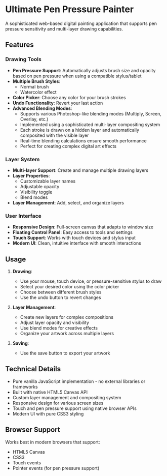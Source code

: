 # Ultimate Pen Pressure Painter

A sophisticated web-based digital painting application that supports pen pressure sensitivity and multi-layer drawing capabilities.

## Features

### Drawing Tools
- **Pen Pressure Support**: Automatically adjusts brush size and opacity based on pen pressure when using a compatible stylus/tablet
- **Multiple Brush Styles**:
  - Normal brush
  - Watercolor effect
- **Color Picker**: Choose any color for your brush strokes
- **Undo Functionality**: Revert your last action
- **Advanced Blending Modes**: 
  - Supports various Photoshop-like blending modes (Multiply, Screen, Overlay, etc.)
  - Implemented using a sophisticated multi-layer compositing system
  - Each stroke is drawn on a hidden layer and automatically composited with the visible layer
  - Real-time blending calculations ensure smooth performance
  - Perfect for creating complex digital art effects

### Layer System
- **Multi-layer Support**: Create and manage multiple drawing layers
- **Layer Properties**:
  - Customizable layer names
  - Adjustable opacity
  - Visibility toggle
  - Blend modes
- **Layer Management**: Add, select, and organize layers

### User Interface
- **Responsive Design**: Full-screen canvas that adapts to window size
- **Floating Control Panel**: Easy access to tools and settings
- **Touch Support**: Works with touch devices and stylus input
- **Modern UI**: Clean, intuitive interface with smooth interactions

## Usage

1. **Drawing**:
   - Use your mouse, touch device, or pressure-sensitive stylus to draw
   - Select your desired color using the color picker
   - Choose between different brush styles
   - Use the undo button to revert changes

2. **Layer Management**:
   - Create new layers for complex compositions
   - Adjust layer opacity and visibility
   - Use blend modes for creative effects
   - Organize your artwork across multiple layers

3. **Saving**:
   - Use the save button to export your artwork

## Technical Details

- Pure vanilla JavaScript implementation - no external libraries or frameworks
- Built with native HTML5 Canvas API
- Custom layer management and compositing system
- Responsive design for various screen sizes
- Touch and pen pressure support using native browser APIs
- Modern UI with pure CSS3 styling

## Browser Support

Works best in modern browsers that support:
- HTML5 Canvas
- CSS3
- Touch events
- Pointer events (for pen pressure support) 
